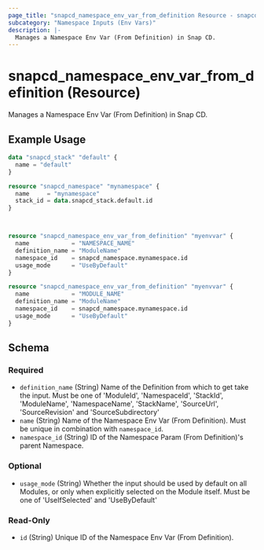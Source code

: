 ```yaml
---
page_title: "snapcd_namespace_env_var_from_definition Resource - snapcd"
subcategory: "Namespace Inputs (Env Vars)"
description: |-
  Manages a Namespace Env Var (From Definition) in Snap CD.
---
```


# snapcd_namespace_env_var_from_definition (Resource)

Manages a Namespace Env Var (From Definition) in Snap CD.


## Example Usage

```terraform
data "snapcd_stack" "default" {
  name = "default"
}

resource "snapcd_namespace" "mynamespace" {
  name     = "mynamespace"
  stack_id = data.snapcd_stack.default.id
}



resource "snapcd_namespace_env_var_from_definition" "myenvvar" {
  name            = "NAMESPACE_NAME"
  definition_name = "ModuleName"
  namespace_id    = snapcd_namespace.mynamespace.id
  usage_mode      = "UseByDefault"
}

resource "snapcd_namespace_env_var_from_definition" "myenvvar" {
  name            = "MODULE_NAME"
  definition_name = "ModuleName"
  namespace_id    = snapcd_namespace.mynamespace.id
  usage_mode      = "UseByDefault"
}
```

<!-- schema generated by tfplugindocs -->
## Schema

### Required

- `definition_name` (String) Name of the Definition from which to get take the input. Must be one of 'ModuleId', 'NamespaceId', 'StackId', 'ModuleName', 'NamespaceName', 'StackName', 'SourceUrl', 'SourceRevision' and 'SourceSubdirectory'
- `name` (String) Name of the Namespace Env Var (From Definition).  Must be unique in combination with `namespace_id`.
- `namespace_id` (String) ID of the Namespace Param (From Definition)'s parent Namespace.

### Optional

- `usage_mode` (String) Whether the input should be used by default on all Modules, or only when explicitly selected on the Module itself. Must be one of 'UseIfSelected' and 'UseByDefault'

### Read-Only

- `id` (String) Unique ID of the Namespace Env Var (From Definition).
